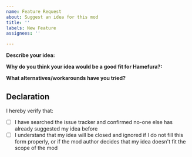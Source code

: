 ```yaml
---
name: Feature Request
about: Suggest an idea for this mod
title: ''
labels: New Feature
assignees: ''

---
```


<!-- Please complete the template below in ENGLISH. Requests that do not follow the template will be closed and ignored. -->
<!-- Do NOT use this to request compatibility patches. Those should be filed as bug reports. -->
<!-- Do NOT type inside comment tags, or your text won't show up -->

**Describe your idea:**
<!-- If you have screenshots, sketches, flowcharts etc., you can also share them here -->

**Why do you think your idea would be a good fit for Hamefura?:**

**What alternatives/workarounds have you tried?**

## Declaration
<!-- Type x inside the [ ] to tick, like this: [x] -->
I hereby verify that:
- [ ] I have searched the issue tracker and confirmed no-one else has already suggested my idea before
- [ ] I understand that my idea will be closed and ignored if I do not fill this form properly, or if the mod author decides that my idea doesn't fit the scope of the mod
